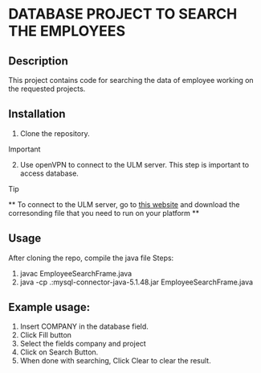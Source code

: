 # DATABASE PROJECT TO SEARCH THE EMPLOYEES

## Description
This project contains code for searching the data of employee working on the requested projects.

## Installation
1. Clone the repository.

> [!IMPORTANT]
> 2. Use openVPN to connect to the ULM server. This step is important to access database.

> [!TIP]
> ** To connect to the ULM server, go to [this website](https://openvpn.ulm.edu) and download the corresonding file that you need to run on your platform **


## Usage
After cloning the repo, compile the java file
Steps:
1. javac EmployeeSearchFrame.java
2. java -cp .:mysql-connector-java-5.1.48.jar EmployeeSearchFrame.java


## Example usage:

1. Insert COMPANY in the database field.
2. Click Fill button
3. Select the fields company and project
4. Click on Search Button.
5. When done with searching, Click Clear to clear the result.

###
